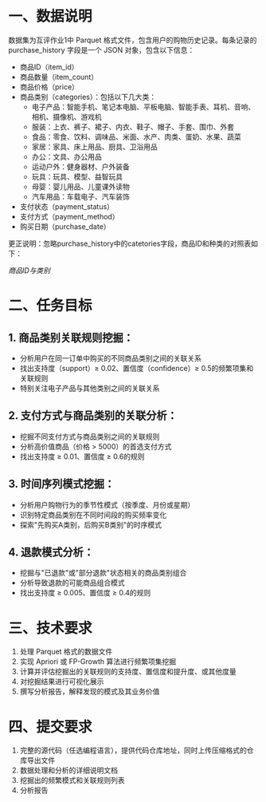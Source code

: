# 一、数据说明
数据集为互评作业1中 Parquet 格式文件，包含用户的购物历史记录。每条记录的 purchase_history 字段是一个 JSON 对象，包含以下信息：

- 商品ID（item_id）
- 商品数量（item_count）
- 商品价格（price）
- 商品类别（categories）：包括以下几大类：
    - 电子产品：智能手机、笔记本电脑、平板电脑、智能手表、耳机、音响、相机、摄像机、游戏机
    - 服装：上衣、裤子、裙子、内衣、鞋子、帽子、手套、围巾、外套
    - 食品：零食、饮料、调味品、米面、水产、肉类、蛋奶、水果、蔬菜
    - 家居：家具、床上用品、厨具、卫浴用品
    - 办公：文具、办公用品
    - 运动户外：健身器材、户外装备
    - 玩具：玩具、模型、益智玩具
    - 母婴：婴儿用品、儿童课外读物
    - 汽车用品：车载电子、汽车装饰
- 支付状态（payment_status）
- 支付方式（payment_method）
- 购买日期（purchase_date）

更正说明：忽略purchase_history中的catetories字段，商品ID和种类的对照表如下：

*商品ID与类别*

# 二、任务目标

## 1. 商品类别关联规则挖掘：

- 分析用户在同一订单中购买的不同商品类别之间的关联关系
- 找出支持度（support）≥ 0.02、置信度（confidence）≥ 0.5的频繁项集和关联规则
- 特别关注电子产品与其他类别之间的关联关系

## 2. 支付方式与商品类别的关联分析：

- 挖掘不同支付方式与商品类别之间的关联规则
- 分析高价值商品（价格 > 5000）的首选支付方式
- 找出支持度 ≥ 0.01、置信度 ≥ 0.6的规则

## 3. 时间序列模式挖掘：

- 分析用户购物行为的季节性模式（按季度、月份或星期）
- 识别特定商品类别在不同时间段的购买频率变化
- 探索"先购买A类别，后购买B类别"的时序模式

## 4. 退款模式分析：

- 挖掘与"已退款"或"部分退款"状态相关的商品类别组合
- 分析导致退款的可能商品组合模式
- 找出支持度 ≥ 0.005、置信度 ≥ 0.4的规则

# 三、技术要求
1. 处理 Parquet 格式的数据文件
1. 实现 Apriori 或 FP-Growth 算法进行频繁项集挖掘
1. 计算并评估挖掘出的关联规则的支持度、置信度和提升度、或其他度量
1. 对挖掘结果进行可视化展示
1. 撰写分析报告，解释发现的模式及其业务价值

# 四、提交要求
1. 完整的源代码（任选编程语言），提供代码仓库地址，同时上传压缩格式的仓库导出文件
1. 数据处理和分析的详细说明文档
1. 挖掘出的频繁模式和关联规则列表
1. 分析报告
